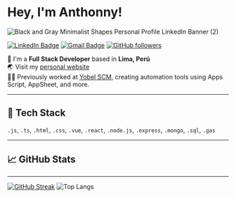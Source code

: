 # Hey, I'm Anthonny! 

![Black and Gray Minimalist Shapes Personal Profile LinkedIn Banner (2)](https://github.com/user-attachments/assets/8e55b2a3-9cc5-4961-982e-74f6d9cfba00)


[![LinkedIn Badge](https://img.shields.io/badge/-AnthonnyMarcelo-blue?style=flat-square&logo=Linkedin&logoColor=white&link=https://www.linkedin.com/in/anthonny-marcelo-rojas-b66b22311/)](https://www.linkedin.com/in/anthonny-marcelo-rojas-b66b22311/)
[![Gmail Badge](https://img.shields.io/badge/-Anhtonny.marcelo.rojas@gmail.com-c14438?style=flat-square&logo=Gmail&logoColor=white)](mailto:Anthonny.marcelo.rojas@gmail.com)
[![GitHub followers](https://img.shields.io/github/followers/AMarceloRojas?label=Follow&style=social)](https://github.com/AMarceloRojas)

🍵 I'm a **Full Stack Developer** based in **Lima, Perú**  
🌏 Visit my [personal website]()  
👨‍💻 Previously worked at [Yobel SCM](https://www.yobelscm.biz), creating automation tools using Apps Script, AppSheet, and more.

---

## 🔧 Tech Stack

`.js`, `.ts`, `.html`, `.css`, `.vue`, `.react`, `.node.js`, `.express`, `.mongo`, `.sql`, `.gas`

---

## 📈 GitHub Stats


---
[![GitHub Streak](https://github-readme-streak-stats.herokuapp.com?user=AMarceloRojas&theme=dracula)](https://git.io/streak-stats)
![Top Langs](https://github-readme-stats.vercel.app/api/top-langs/?username=AMarceloRojas&layout=compact)

